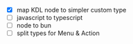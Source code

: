 - [x] map KDL node to simpler custom type
- [ ] javascript to typescript
- [ ] node to bun
- [ ] split types for Menu & Action

